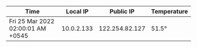 | Time     | Local IP | Public IP | Temperature |
| ----------- | ----------- | ----------- | ----------- |
| Fri 25 Mar 2022 02:00:01 AM +0545      | 10.0.2.133     | 122.254.82.127  | 51.5° |
